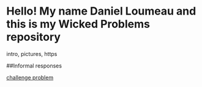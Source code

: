 # Hello! My name Daniel Loumeau and this is my Wicked Problems repository

intro, pictures, https

##Informal responses

[challenge problem](https://dloumeau.github.io/data100repository)
